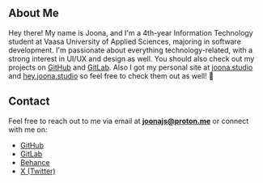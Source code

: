 ## About Me

Hey there! My name is Joona, and I'm a 4th-year Information Technology student at Vaasa University of Applied Sciences, majoring in software development. I'm passionate about everything technology-related, with a strong interest in UI/UX and design as well.
You should also check out my projects on [GitHub](https://github.com/joonajs) and [GitLab](https://gitlab.com/joonajs). Also I got my personal site at [joona.studio](https://joona.studio) and [hey.joona.studio](https://hey.joona.studio/) so feel free to check them out as well! 👷

## Contact

Feel free to reach out to me via email at **[joonajs@proton.me](mailto:joonajs@proton.me)** or connect with me on:  
- [GitHub](https://github.com/joonajs)  
- [GitLab](https://gitlab.com/joonajs)  
- [Behance](https://www.behance.net/joonajs)  
- [X (Twitter)](https://twitter.com/joona_js)  
